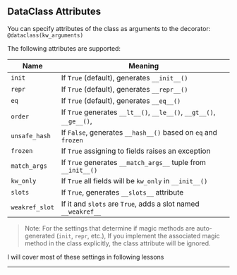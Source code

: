 ## DataClass Attributes

You can specify attributes of the class as arguments to the decorator:
`@dataclass(kw_arguments)`

The following attributes are supported:

|Name|Meaning|
|-|-|
|`init`|If `True` (default), generates `__init__()`|
|`repr`|If `True` (default), generates `__repr__()`|
|`eq`|If `True` (default), generates `__eq__()`|
|`order`|If `True` generates `__lt__()`, `__le__()`, `__gt__()`, `__ge__()`, |
|`unsafe_hash`|If `False`, generates `__hash__()` based on `eq` and `frozen`|
|`frozen`|If `True` assigning to fields raises an exception|
|`match_args`|If `True` generates `__match_args__` tuple from `__init__()`|
|`kw_only`|If `True` all fields will be `kw_only` in `__init__()`|
|`slots`|If `True`, generates `__slots__` attribute|
|`weakref_slot`|If it and `slots` are `True`, adds a slot named `__weakref__`|

> Note: For the settings that determine if magic methods are auto-generated
> (`init`, `repr`, etc.), If you implement the associated magic method in the 
> class explicitly, the class attribute will be ignored.

I will cover most of these settings in following lessons

---
